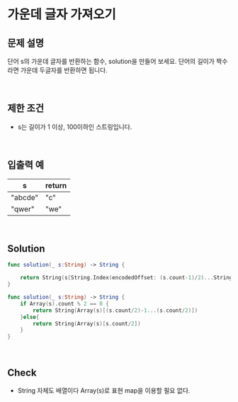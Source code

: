 # 가운데 글자 가져오기

## 문제 설명 
단어 s의 가운데 글자를 반환하는 함수, solution을 만들어 보세요. 단어의 길이가 짝수라면 가운데 두글자를 반환하면 됩니다.

<br/>

## 제한 조건
- s는 길이가 1 이상, 100이하인 스트링입니다.

<br/>

## 입출력 예
| s | return |
|------|---|
|"abcde"	|"c"|
|"qwer"|	"we"|


<br/>

## Solution

```swift
func solution(_ s:String) -> String {

    return String(s[String.Index(encodedOffset: (s.count-1)/2)...String.Index(encodedOffset: s.count/2)])
}
```

```swift
func solution(_ s:String) -> String {
    if Array(s).count % 2 == 0 {
        return String(Array(s)[(s.count/2)-1...(s.count/2)])
    }else{
        return String(Array(s)[s.count/2])
    }
}
```

<br/>

## Check
- String 자체도 배열이다 Array(s)로 표현 map을 이용할 필요 없다.
